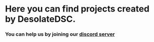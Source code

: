 # Here you can find projects created by DesolateDSC. 
### You can help us by joining our [discord server](https://discord.gg/wjCMmS2Njw)
